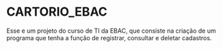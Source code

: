 # CARTORIO_EBAC
Esse e um projeto do curso de TI da EBAC, que consiste na criação de um programa que tenha a função de registrar, consultar e deletar cadastros.
